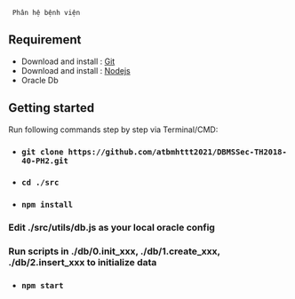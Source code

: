      Phân hệ bệnh viện

## Requirement
* Download and install : [Git](https://git-scm.com/downloads)
* Download and install : [Nodejs](https://nodejs.org/en/)
* Oracle Db

## Getting started

 Run following commands step by step via Terminal/CMD:
* ### `git clone https://github.com/atbmhttt2021/DBMSSec-TH2018-40-PH2.git`

* ### `cd ./src`

* ### `npm install`

### Edit ./src/utils/db.js as your local oracle config

### Run scripts in ./db/0.init_xxx, ./db/1.create_xxx, ./db/2.insert_xxx to initialize data

* ### `npm start`
